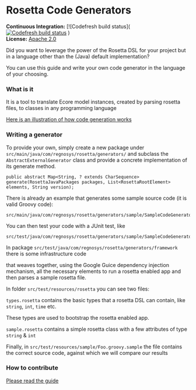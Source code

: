 # Rosetta Code Generators



**Continuous Integration:** [![Codefresh build status]( [![Codefresh build status]( https://g.codefresh.io/api/badges/pipeline/regnosysops/REGnosys%2Frosetta-code-generators%2Frosetta-code-generators?branch=master&key=eyJhbGciOiJIUzI1NiJ9.NWE1N2EyYTlmM2JiOTMwMDAxNDRiODMz.ZDeqVUhB-oMlbZGj4tfEiOg0cy6azXaBvoxoeidyL0g&type=cf-1)]( https://g.codefresh.io/pipelines/rosetta-code-generators/builds?repoOwner=REGnosys&repoName=rosetta-code-generators&serviceName=REGnosys%2Frosetta-code-generators&filter=trigger:build~Build;branch:master;pipeline:5d0a15a6a52a3deca9db7236~rosetta-code-generators) ) <br/>
**License:** [Apache 2.0](http://www.apache.org/licenses/LICENSE-2.0)

Did you want to leverage the power of the Rosetta DSL for your project but in a language other than the (Java) default implementation?

You can use this guide and write your own code generator in the language of your choosing.

### What is it

 It is a tool to translate Ecore model instances, created by parsing rosetta files, to classes in any programming language

 [Here is an illustration of how code generation works](/images/rosetta-language-code-generation.png)

### Writing a generator

To provide your own, simply create a new package under ``` src/main/java/com/regnosys/rosetta/generators/``` 
and subclass the ``` AbstractExternalGenerator```  class and provide a concrete implementation of its generate method.

```
public abstract Map<String, ? extends CharSequence> generate(RosettaJavaPackages packages, List<RosettaRootElement> elements, String version);
```

There is already an example that generates some sample source code (it is valid Groovy code):

```
src/main/java/com/regnosys/rosetta/generators/sample/SampleCodeGenerator.java
```

You can then test your code with a JUnit test, like

```
src/test/java/com/regnosys/rosetta/generators/sample/SampleCodeGeneratorTest.java
```

In package ```src/test/java/com/regnosys/rosetta/generators/framework``` there is some infrastructure code

that weaves together, using the Google Guice dependency injection mechanism, all the necessary elements to run a rosetta enabled app and then parses a sample rosetta file.

In folder ```src/test/resources/rosetta``` you can see two files:

```types.rosetta``` contains the basic types that a rosetta DSL can contain, like  ```string```, ```int```, ```time``` etc.

These types are used to bootstrap the rosetta enabled app.

```sample.rosetta``` contains a simple rosetta class with a few attributes of type ```string``` & ```int```

Finally, in  ```src/test/resources/sample/Foo.groovy.sample``` the file contains the correct source code, against which we will compare our results  


### How to contribute
[Please read the guide ](/CONTRIBUTING.md)
